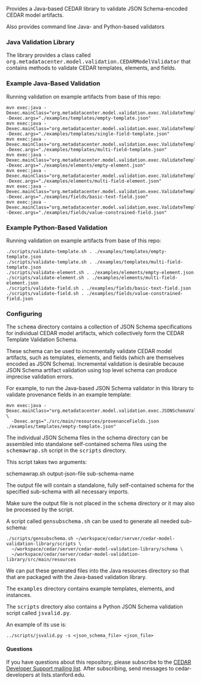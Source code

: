 
Provides a Java-based CEDAR library to validate JSON Schema-encoded CEDAR model artifacts.

Also provides command line Java- and Python-based validators 

### Java Validation Library

The library provides a class called <tt>org.metadatacenter.model.validation.CEDARModelValidator</tt> that contains
methods to validate CEDAR templates, elements, and fields. 

### Example Java-Based Validation

Running validation on example artifacts from base of this repo:

    mvn exec:java -Dexec.mainClass="org.metadatacenter.model.validation.exec.ValidateTemplate" -Dexec.args="./examples/templates/empty-template.json"
    mvn exec:java -Dexec.mainClass="org.metadatacenter.model.validation.exec.ValidateTemplate" -Dexec.args="./examples/templates/single-field-template.json"
    mvn exec:java -Dexec.mainClass="org.metadatacenter.model.validation.exec.ValidateTemplate" -Dexec.args="./examples/templates/multi-field-template.json"
    mvn exec:java -Dexec.mainClass="org.metadatacenter.model.validation.exec.ValidateTemplateElement" -Dexec.args="./examples/elements/empty-element.json"
    mvn exec:java -Dexec.mainClass="org.metadatacenter.model.validation.exec.ValidateTemplateElement" -Dexec.args="./examples/elements/multi-field-element.json"
    mvn exec:java -Dexec.mainClass="org.metadatacenter.model.validation.exec.ValidateTemplateField" -Dexec.args="./examples/fields/basic-text-field.json"
    mvn exec:java -Dexec.mainClass="org.metadatacenter.model.validation.exec.ValidateTemplateField" -Dexec.args="./examples/fields/value-constrained-field.json"

### Example Python-Based Validation

Running validation on example artifacts from base of this repo:

    ./scripts/validate-template.sh . ./examples/templates/empty-template.json
    ./scripts/validate-template.sh . ./examples/templates/multi-field-template.json
    ./scripts/validate-element.sh . ./examples/elements/empty-element.json
    ./scripts/validate-element.sh . ./examples/elements/multi-field-element.json
    ./scripts/validate-field.sh . ./examples/fields/basic-text-field.json
    ./scripts/validate-field.sh . ./examples/fields/value-constrained-field.json

### Configuring

The <tt>schema</tt> directory contains a collection of JSON Schema specifications for individual CEDAR model artifacts, 
which collectively form the CEDAR Template Validation Schema. 

These schema can be used to incrementally validate CEDAR model artifacts, such as templates, elements, and fields (which are
themselves encoded as JSON Schema).
Incremental validation is desirable because JSON Schema artifact validation using top level schema can produce imprecise
validation errors. 

For example, to run the Java-based JSON Schema validator in this library to validate provenance fields in an example template:

    mvn exec:java -Dexec.mainClass="org.metadatacenter.model.validation.exec.JSONSchemaValidate" \
      -Dexec.args="./src/main/resources/provenanceFields.json ./examples/templates/empty-template.json"

The individual JSON Schema files in the </tt>schema</tt> directory can be assembled into
standalone self-contained schema files using the <tt>schemawrap.sh</tt> script in the <tt>scripts</tt> directory.

This script takes two arguments:

   schemawrap.sh output-json-file sub-schema-name

The output file will contain a standalone, fully self-contained schema for the specified sub-schema with all necessary imports.

Make sure the output file is not placed in the <tt>schema</tt> directory or it may also be processed by the script.

A script called <tt>gensubschema.sh</tt> can be used to generate all needed sub-schema:

    ./scripts/gensubschema.sh ~/workspace/cedar/server/cedar-model-validation-library/scripts \
      ~/workspace/cedar/server/cedar-model-validation-library/schema \
      ~/workspace/cedar/server/cedar-model-validation-library/src/main/resources

We can put these generated files into the Java resources directory so that that are packaged with the Java-based validation library.

The <tt>examples</tt> directory contains example templates, elements, and instances.

The <tt>scripts</tt> directory also contains a Python JSON Schema validation script called <tt>jsvalid.py</tt>.

An example of its use is:

    ../scripts/jsvalid.py -s <json_schema_file> <json_file>

#### Questions

If you have questions about this repository, please subscribe to the [CEDAR Developer Support
mailing list](https://mailman.stanford.edu/mailman/listinfo/cedar-developers).
After subscribing, send messages to cedar-developers at lists.stanford.edu.
